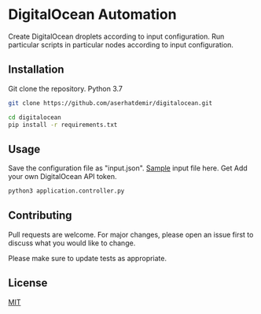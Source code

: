 # DigitalOcean Automation

Create DigitalOcean droplets according to input configuration.
Run particular scripts in particular nodes according to input configuration.


## Installation

Git clone the repository. Python 3.7

```bash
git clone https://github.com/aserhatdemir/digitalocean.git

cd digitalocean
pip install -r requirements.txt
```

## Usage
Save the configuration file as "input.json". [Sample](https://github.com/aserhatdemir/digitalocean/blob/master/input_example.json) input file here. Get Add your own DigitalOcean API token.
```bash
python3 application.controller.py
```

## Contributing
Pull requests are welcome. For major changes, please open an issue first to discuss what you would like to change.

Please make sure to update tests as appropriate.

## License
[MIT](https://github.com/aserhatdemir/digitalocean/blob/master/LICENSE)
